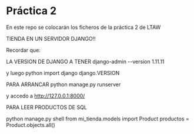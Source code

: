 # Práctica 2

En este repo se colocarán los ficheros de la práctica 2 de LTAW


TIENDA EN UN SERVIDOR DJANGO!!

Recordar que:

LA VERSION DE DJANGO A TENER
django-admin --version
1.11.11

y luego
python
import django
django.VERSION

PARA ARRANCAR
python manage.py runserver

y accedo a http://127.0.0.1:8000/


PARA LEER PRODUCTOS DE SQL

python manage.py shell
from mi_tienda.models import Product
productos = Product.objects.all()
